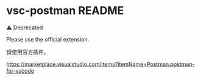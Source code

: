 # vsc-postman README

⚠️ Deprecated

Please use the official extension.

请使用官方插件。

https://marketplace.visualstudio.com/items?itemName=Postman.postman-for-vscode

